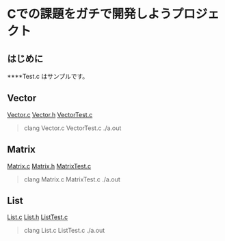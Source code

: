# Cでの課題をガチで開発しようプロジェクト

## はじめに
****Test.c
はサンプルです。

## Vector
[Vector.c](https://github.com/ha1fha1f/kadaiC/blob/master/Vector.c)
[Vector.h](https://github.com/ha1fha1f/kadaiC/blob/master/Vector.h)
[VectorTest.c](https://github.com/ha1fha1f/kadaiC/blob/master/VectorTest.c)
>clang Vector.c VectorTest.c
./a.out

## Matrix
[Matrix.c](https://github.com/ha1fha1f/kadaiC/blob/master/Matrix.c)
[Matrix.h](https://github.com/ha1fha1f/kadaiC/blob/master/Matrix.h)
[MatrixTest.c](https://github.com/ha1fha1f/kadaiC/blob/master/MatrixTest.c)
>clang Matrix.c MatrixTest.c
./a.out

## List
[List.c](https://github.com/ha1fha1f/kadaiC/blob/master/List.c)
[List.h](https://github.com/ha1fha1f/kadaiC/blob/master/List.h)
[ListTest.c](https://github.com/ha1fha1f/kadaiC/blob/master/ListTest.c)
>clang List.c ListTest.c
./a.out
